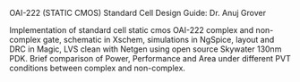 OAI-222 (STATIC CMOS) Standard Cell Design 
Guide: Dr. Anuj Grover
                                                                                                        
Implementation of standard cell static cmos OAI-222 complex and non-complex gate, 
schematic in Xschem, simulations in NgSpice, layout and DRC in Magic, LVS clean with 
Netgen using open source Skywater 130nm PDK. Brief comparison of Power, Performance 
and Area under different PVT conditions between complex and non-complex. 
